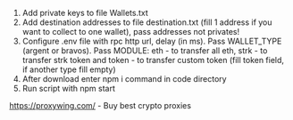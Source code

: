 1. Add private keys to file Wallets.txt
2. Add destination addresses to file destination.txt (fill 1 address if you want to collect to one wallet), pass addresses not privates!
3. Configure .env file with rpc http url, delay (in ms). Pass WALLET_TYPE (argent or bravos). Pass MODULE: eth - to transfer all eth, strk - to transfer strk token and token - to transfer custom token (fill token field, if another type fill empty)
4. After download enter npm i command in code directory
5. Run script with npm start


https://proxywing.com/ - Buy best crypto proxies
